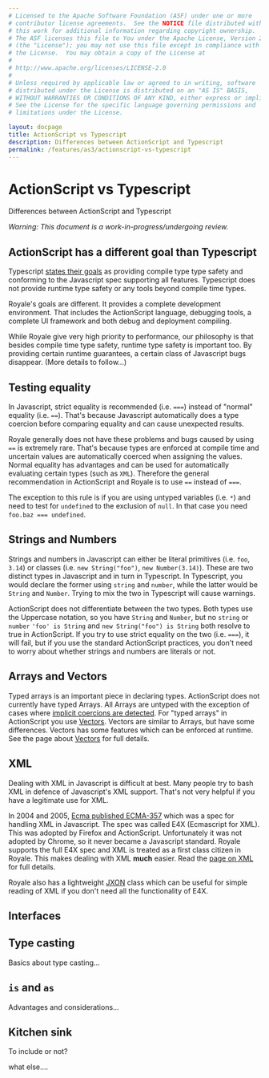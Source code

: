 ```yaml
---
# Licensed to the Apache Software Foundation (ASF) under one or more
# contributor license agreements.  See the NOTICE file distributed with
# this work for additional information regarding copyright ownership.
# The ASF licenses this file to You under the Apache License, Version 2.0
# (the "License"); you may not use this file except in compliance with
# the License.  You may obtain a copy of the License at
# 
# http://www.apache.org/licenses/LICENSE-2.0
# 
# Unless required by applicable law or agreed to in writing, software
# distributed under the License is distributed on an "AS IS" BASIS,
# WITHOUT WARRANTIES OR CONDITIONS OF ANY KIND, either express or implied.
# See the License for the specific language governing permissions and
# limitations under the License.

layout: docpage
title: ActionScript vs Typescript
description: Differences between ActionScript and Typescript
permalink: /features/as3/actionscript-vs-typescript
---
```


# ActionScript vs Typescript

Differences between ActionScript and Typescript

*Warning: This document is a work-in-progress/undergoing review.*

## ActionScript has a different goal than Typescript
Typescript [states their goals](https://github.com/Microsoft/TypeScript/wiki/TypeScript-Design-Goals) as providing compile type type safety and conforming to the Javascript spec supporting all features. Typescript does not provide runtime type safety or any tools beyond compile time types.

Royale's goals are different. It provides a complete development environment. That includes the ActionScript language, debugging tools, a complete UI framework and both debug and deployment compiling.

While Royale give very high priority to performance, our philosophy is that besides compile time type safety, runtime type safety is important too. By providing certain runtime guarantees, a certain class of Javascript bugs disappear. (More details to follow...)

## Testing equality
In Javascript, strict equality is recommended (i.e. `===`) instead of "normal" equality (i.e. `==`). That's because Javascript automatically does a type coercion before comparing equality and can cause unexpected results.

Royale generally does not have these problems and bugs caused by using `==` is extremely rare. That's because types are enforced at compile time and uncertain values are automatically coerced when assigning the values. Normal equality has advantages and can be used for automatically evaluating certain types (such as `XML`). Therefore the general recommendation in ActionScript and Royale is to use `==` instead of `===`.

The exception to this rule is if you are using untyped variables (i.e. `*`) and need to test for `undefined` to the exclusion of `null`. In that case you need `foo.baz === undefined`.

## Strings and Numbers
Strings and numbers in Javascript can either be literal primitives (i.e. `foo`, `3.14`) or classes (i.e. `new String("foo")`, `new Number(3.14)`). These are two distinct types in Javascript and in turn in Typescript. In Typescript, you would declare the former using `string` and `number`, while the latter would be `String` and `Number`. Trying to mix the two in Typescript will cause warnings.

ActionScript does not differentiate between the two types. Both types use the Uppercase notation, so you have `String` and `Number`, but no `string` or `number` `'foo' is String` and `new String("foo") is String` both resolve to true in ActionScript. If you try to use strict equality on the two (i.e. `===`), it will fail, but if you use the standard ActionScript practices, you don't need to worry about whether strings and numbers are literals or not.

## Arrays and Vectors
Typed arrays is an important piece in declaring types. ActionScript does not currently have typed Arrays. All Arrays are untyped with the exception of cases where [implicit coercions are detected](create-an-application/optimizations/compiler-configuration-settings.html#implicit-complex-coercions). For "typed arrays" in ActionScript you use [Vectors](features/as3/vectors). Vectors are similar to Arrays, but have some differences. Vectors has some features which can be enforced at runtime. See the page about [Vectors](features/as3/vectors) for full details.


## XML
Dealing with XML in Javascript is difficult at best. Many people try to bash XML in defence of Javascript's XML support. That's not very helpful if you have a legitimate use for XML.

In 2004 and 2005, [Ecma published ECMA-357](https://www.ecma-international.org/publications-and-standards/standards/ecma-357/) which was a spec for handling XML in Javascript. The spec was called E4X (Ecmascript for XML). This was adopted by Firefox and ActionScript. Unfortunately it was not adopted by Chrome, so it never became a Javascript standard. Royale supports the full E4X spec and XML is treated as a first class citizen in Royale. This makes dealing with XML **much** easier. Read the [page on XML](features/as3/xml) for full details.

Royale also has a lightweight [JXON](https://royale.apache.org/asdoc/#!org.apache.royale.utils/JXON) class which can be useful for simple reading of XML if you don't need all the functionality of E4X.

## Interfaces
## Type casting
Basics about type casting...

## `is` and `as`
Advantages and considerations...

## Kitchen sink
To include or not?

what else....